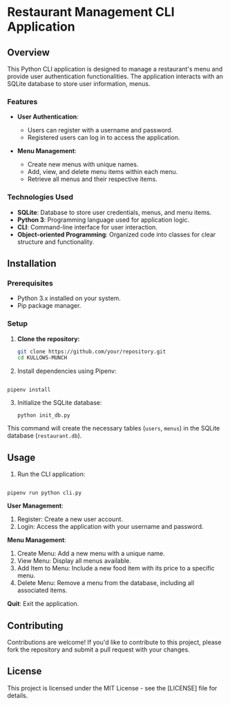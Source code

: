 
  # Restaurant Management CLI Application

## Overview

This Python CLI application is designed to manage a restaurant's menu and provide user authentication functionalities. The application interacts with an SQLite database to store user information, menus.

### Features

- **User Authentication**:
  - Users can register with a username and password.
  - Registered users can log in to access the application.

- **Menu Management**:
  - Create new menus with unique names.
  - Add, view, and delete menu items within each menu.
  - Retrieve all menus and their respective items.

### Technologies Used

- **SQLite**: Database to store user credentials, menus, and menu items.
- **Python 3**: Programming language used for application logic.
- **CLI**: Command-line interface for user interaction.
- **Object-oriented Programming**: Organized code into classes for clear structure and functionality.

## Installation

### Prerequisites

- Python 3.x installed on your system.
- Pip package manager.

### Setup

1. **Clone the repository:**

   ```bash
   git clone https://github.com/your/repository.git
   cd KULLOWS-MUNCH

<ol start="2">
  <li>Install dependencies using Pipenv:</li>
</ol>

<code>
pipenv install
</code>

<ol start="3">
<li>Initialize the SQLite database:</li>
<code>
python init_db.py
</code>
</ol>

<p>This command will create the necessary tables (<code>users</code>, <code>menus</code>) in the SQLite database (<code>restaurant.db</code>).</p>

<h2>Usage</h2>

<ol>
  <li>Run the CLI application:</li>
</ol>

<code>
pipenv run python cli.py
</code>

<p><strong>User Management</strong>:</p>

<ol>
  <li>Register: Create a new user account.</li>
  <li>Login: Access the application with your username and password.</li>
</ol>

<p><strong>Menu Management</strong>:</p>

<ol>
  <li>Create Menu: Add a new menu with a unique name.</li>
  <li>View Menu: Display all menus available.</li>
  <li>Add Item to Menu: Include a new food item with its price to a specific menu.</li>
  <li>Delete Menu: Remove a menu from the database, including all associated items.</li>
</ol>

<p><strong>Quit</strong>: Exit the application.</p>

## Contributing

<p>Contributions are welcome! If you'd like to contribute to this project, please fork the repository and submit a pull request with your changes.</p>

## License

<p>This project is licensed under the MIT License - see the [LICENSE] file for details.</p>


